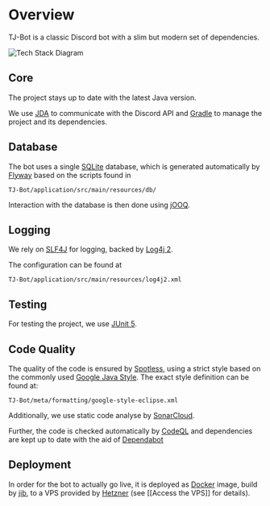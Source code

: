 # Overview

TJ-Bot is a classic Discord bot with a slim but modern set of dependencies.

![Tech Stack Diagram](https://i.imgur.com/yp9dixn.png)

## Core

The project stays up to date with the latest Java version.

We use [JDA](https://github.com/DV8FromTheWorld/JDA) to communicate with the Discord API and [Gradle](https://gradle.org/) to manage the project and its dependencies.

## Database

The bot uses a single [SQLite](https://www.sqlite.org/index.html) database, which is generated automatically by [Flyway](https://flywaydb.org/) based on the scripts found in
```
TJ-Bot/application/src/main/resources/db/
```
Interaction with the database is then done using [jOOQ](https://www.jooq.org/).

## Logging

We rely on [SLF4J](http://www.slf4j.org/) for logging, backed by [Log4j 2](https://logging.apache.org/log4j/2.x/).

The configuration can be found at
```
TJ-Bot/application/src/main/resources/log4j2.xml
```

## Testing

For testing the project, we use [JUnit 5](https://junit.org/junit5/docs/current/user-guide/).

## Code Quality

The quality of the code is ensured by [Spotless](https://github.com/diffplug/spotless), using a strict style based on the commonly used [Google Java Style](https://google.github.io/styleguide/javaguide.html). The exact style definition can be found at:
```
TJ-Bot/meta/formatting/google-style-eclipse.xml
```

Additionally, we use static code analyse by [SonarCloud](https://sonarcloud.io/dashboard?id=Together-Java_TJ-Bot).

Further, the code is checked automatically by [CodeQL](https://codeql.github.com/docs/) and dependencies are kept up to date with the aid of [Dependabot](https://dependabot.com/)

## Deployment

In order for the bot to actually go live, it is deployed as [Docker](https://www.docker.com/) image, build by [jib](https://github.com/GoogleContainerTools/jib), to a VPS provided by [Hetzner](https://www.hetzner.com/) (see [[Access the VPS]] for details).